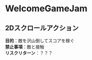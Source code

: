 # WelcomeGameJam #  
  
## 2Dスクロールアクション ##  
**目的**：敵を沢山倒してスコアを稼ぐ  
**禁止事項**：敵と接触  
**リスクリターン**：？？？  
